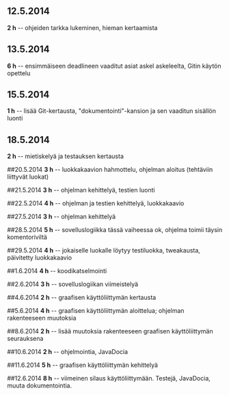 ﻿## 12.5.2014
**2 h** -- ohjeiden tarkka lukeminen, hieman kertaamista

## 13.5.2014
**6 h** -- ensimmäiseen deadlineen vaaditut asiat askel askeleelta, Gitin käytön opettelu

## 15.5.2014
**1 h** -- lisää Git-kertausta, "dokumentointi"-kansion ja sen vaaditun sisällön luonti

## 18.5.2014
**2 h** -- mietiskelyä ja testauksen kertausta

##20.5.2014
**3 h** -- luokkakaavion hahmottelu, ohjelman aloitus (tehtäviin liittyvät luokat)

##21.5.2014
**3 h** -- ohjelman kehittelyä, testien luonti

##22.5.2014
**4 h** -- ohjelman ja testien kehittelyä, luokkakaavio

##27.5.2014
**3 h** -- ohjelman kehittelyä

##28.5.2014
**5 h** -- sovelluslogiikka tässä vaiheessa ok, ohjelma toimii täysin komentoriviltä

##29.5.2014
**4 h** -- jokaiselle luokalle löytyy testiluokka, tweakausta, päivitetty luokkakaavio

##1.6.2014
**4 h** -- koodikatselmointi

##2.6.2014
**3 h** -- sovelluslogiikan viimeistelyä

##4.6.2014
**2 h** -- graafisen käyttöliittymän kertausta

##5.6.2014
**4 h** -- graafisen käyttöliittymän aloittelua; ohjelman rakenteeseen muutoksia

##8.6.2014
**2 h** -- lisää muutoksia rakenteeseen graafisen käyttöliittymän seurauksena

##10.6.2014
**2 h** -- ohjelmointia, JavaDocia

##11.6.2014
**5 h** -- graafisen käyttöliittymän kehittelyä

##12.6.2014
**8 h** -- viimeinen silaus käyttöliittymään. Testejä, JavaDocia, muuta dokumentointia.